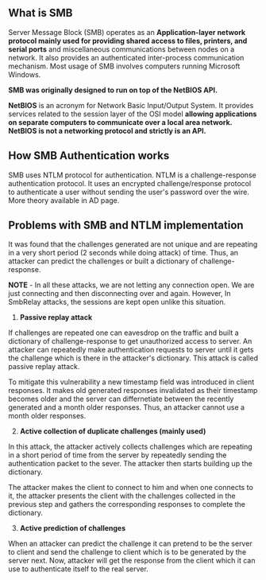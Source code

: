 ## What is SMB
 
Server Message Block (SMB) operates as an __Application-layer network protocol mainly used for providing shared access to files, printers, and serial ports__ and miscellaneous communications between nodes on a network. It also provides an authenticated inter-process communication mechanism. Most usage of SMB involves computers running Microsoft Windows.
 
__SMB was originally designed to run on top of the NetBIOS API.__ 

__NetBIOS__ is an acronym for Network Basic Input/Output System. It provides services related to the session layer of the OSI model __allowing applications on separate computers to communicate over a local area network. NetBIOS is not a networking protocol and strictly is an API.__
 
## How SMB Authentication works
 
SMB uses NTLM protocol for authentication. NTLM is a challenge-response authentication protocol. It uses an encrypted challenge/response protocol to authenticate a user without sending the user's password over the wire. More theory available in AD page.


## Problems with SMB and NTLM implementation
 
It was found that the challenges generated are not unique and are repeating in a very short period (2 seconds while doing attack) of time. Thus, an attacker can predict the challenges or built a dictionary of challenge-response.

__NOTE__ - In all these attacks, we are not letting any connection open. We are just connecting and then disconnecting over and again. However, In SmbRelay attacks, the sessions are kept open unlike this situation.

1. __Passive replay attack__

If challenges are repeated one can eavesdrop on the traffic and built a dictionary of challenge-response to get unauthorized access to server. An attacker can repeatedly make authentication requests to server until it gets the challenge which is there in the attacker's dictionary. This attack is called passive replay attack.

To mitigate this vulnerability a new timestamp field was introduced in client responses. It makes old generated responses invalidated as their timestamp becomes older and the server can differnetiate between the recently generated and a month older responses. Thus, an attacker cannot use a month older responses.
        
2. __Active collection of duplicate challenges (mainly used)__
 
In this attack, the attacker actively collects challenges which are repeating in a short period of time from the server by repeatedly sending the authentication packet to the sever. The attacker then starts building up the dictionary.

The attacker makes the client to connect to him and when one connects to it, the attacker presents the client with the challenges collected in the previous step and gathers the corresponding responses to complete the dictionary.

3. __Active prediction of challenges__

When an attacker can predict the challenge it can pretend to be the server to client and send the challenge to client which is to be generated by the server next. Now, attacker will get the response from the client which it can use to authenticate itself to the real server.

